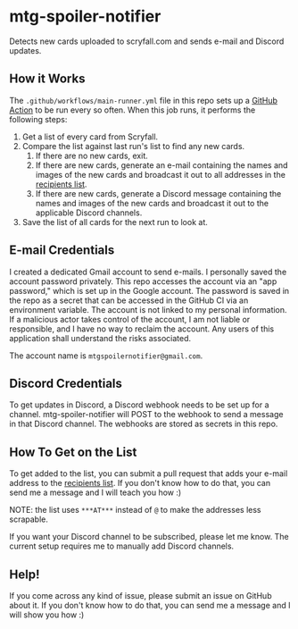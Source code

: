 # mtg-spoiler-notifier

Detects new cards uploaded to scryfall.com and sends e-mail and Discord updates.

## How it Works

The `.github/workflows/main-runner.yml` file in this repo sets up a
[GitHub Action](https://github.com/features/actions) to be run every so often.
When this job runs, it performs the following steps:

1. Get a list of every card from Scryfall.
1. Compare the list against last run's list to find any new cards.
    1. If there are no new cards, exit.
    1. If there are new cards, generate an e-mail containing the names and
       images of the new cards and broadcast it out to all addresses in the
       [recipients list](./recipients.json).
    1. If there are new cards, generate a Discord message containing the names
       and images of the new cards and broadcast it out to the applicable
       Discord channels.
1. Save the list of all cards for the next run to look at.

## E-mail Credentials

I created a dedicated Gmail account to send e-mails. I personally saved the
account password privately. This repo accesses the account via an "app
password," which is set up in the Google account. The password is saved in the
repo as a secret that can be accessed in the GitHub CI via an environment
variable. The account is not linked to my personal information. If a malicious
actor takes control of the account, I am not liable or responsible, and I have
no way to reclaim the account. Any users of this application shall understand
the risks associated.

The account name is `mtgspoilernotifier@gmail.com`.

## Discord Credentials

To get updates in Discord, a Discord webhook needs to be set up for a channel.
mtg-spoiler-notifier will POST to the webhook to send a message in that Discord
channel. The webhooks are stored as secrets in this repo.

## How To Get on the List

To get added to the list, you can submit a pull request that adds your e-mail
address to the [recipients list](./recipients.json). If you don't know how to do
that, you can send me a message and I will teach you how :)

NOTE: the list uses `***AT***` instead of `@` to make the addresses less
scrapable.

If you want your Discord channel to be subscribed, please let me know. The
current setup requires me to manually add Discord channels.

## Help!

If you come across any kind of issue, please submit an issue on GitHub about it.
If you don't know how to do that, you can send me a message and I will show you
how :)
